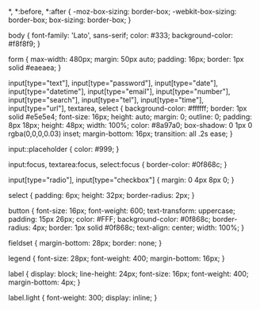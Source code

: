 *, *:before, *:after {
  -moz-box-sizing: border-box;
  -webkit-box-sizing: border-box;
  box-sizing: border-box;
}

body {
  font-family: 'Lato', sans-serif;
  color: #333;
  background-color: #f8f8f9;
}

form {
  max-width: 480px;
  margin: 50px auto;
  padding: 16px;
  border: 1px solid #eaeaea;
}

input[type="text"],
input[type="password"],
input[type="date"],
input[type="datetime"],
input[type="email"],
input[type="number"],
input[type="search"],
input[type="tel"],
input[type="time"],
input[type="url"],
textarea,
select {
  background-color: #ffffff;
  border: 1px solid #e5e5e4;
  font-size: 16px;
  height: auto;
  margin: 0;
  outline: 0;
  padding: 8px 18px;
  height: 48px;
  width: 100%;
  color: #8a97a0;
  box-shadow: 0 1px 0 rgba(0,0,0,0.03) inset;
  margin-bottom: 16px;
  transition: all .2s ease;
}

input::placeholder {
  color: #999;
}

input:focus,
textarea:focus,
select:focus {
  border-color: #0f868c;
}

input[type="radio"],
input[type="checkbox"] {
  margin: 0 4px 8px 0;
}

select {
  padding: 6px;
  height: 32px;
  border-radius: 2px;
}

button {
  font-size: 16px;
  font-weight: 600;
  text-transform: uppercase;
  padding: 15px 26px;
  color: #FFF;
  background-color: #0f868c;
  border-radius: 4px;
  border: 1px solid #0f868c;
  text-align: center;
  width: 100%;
}

fieldset {
  margin-bottom: 28px;
  border: none;
}

legend {
  font-size: 28px;
  font-weight: 400;
  margin-bottom: 16px;
}

label {
  display: block;
  line-height: 24px;
  font-size: 16px;
  font-weight: 400;
  margin-bottom: 4px;
}

label.light {
  font-weight: 300;
  display: inline;
  }
